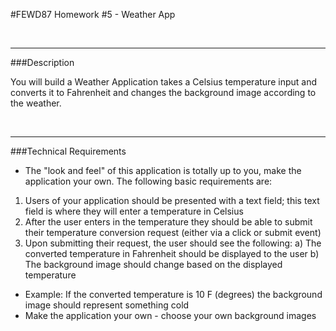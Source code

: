 #FEWD87 Homework #5 - Weather App

<br>

---

###Description

You will build a Weather Application takes a Celsius temperature input and converts it to Fahrenheit and changes the background image according to the weather.

<br>

---

###Technical Requirements

- The "look and feel" of this application is totally up to you, make the application your own. The following basic requirements are:

1) Users of your application should be presented with a text field; this text field is where they will enter a temperature in Celsius
2) After the user enters in the temperature they should be able to submit their temperature conversion request (either via a click or submit event)
3) Upon submitting their request, the user should see the following:
  a) The converted temperature in Fahrenheit should be displayed to the user
  b) The background image should change based on the displayed temperature


- Example: If the converted temperature is 10 F (degrees) the background image should represent something cold
- Make the application your own - choose your own background images


